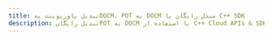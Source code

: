 ---title: تبدیل پاورپوینت بهDOCM، POT به DOCM مبدل رایگان یا C++ SDKdescription: تبدیل رایگانPOT به DOCM با استفاده از C++ Cloud APIs & SDK. همچنین اسناد Microsoft PowerPoint را در Cloud ایجاد، ویرایش و رندر کنید.---